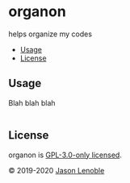 # organon

helps organize my codes

  * [Usage](#usage)
  * [License](#license)


## Usage

Blah blah blah

```js
```


## License

organon is [GPL-3.0-only licensed](./LICENSE).

© 2019-2020 [Jason Lenoble](mailto:jason.lenoble@gmail.com)

